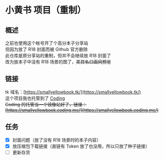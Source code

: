 # 小黄书 项目（重制）  
## 概述  
之前也使用这个帐号开了个高分本子分享站  
但因为放了 R18 封面而被 Github 官方删除  
此仓库是原分享站的重制，但并不会继续放 R18 封面了  
改为放本子中没有 R18 场景的图了，~~美其名曰画风预览~~
## 链接  
tk 域名：[https://smallyellowbook.tk/](https://smallyellowbook.tk/)  
这个项目我也托管到了 [Coding](https://coding.net)  
~~Coding 的托管当一个镜像站好了，链接：[https://smallyellowbook.coding.me/](https://smallyellowbook.coding.me/)~~  
## 任务  
 - [x] 封面问题（放了没有 R18 场景时的本子内容）  
 - [x] 放压缩包下载链接（直链有 Token 放了也没用，所以只放了种子链接）  
 - [ ] 更新存货  
